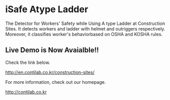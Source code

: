 # iSafe Atype Ladder

The Detector for Workers' Safety while Using A type Ladder at Construction Sites. It detects workers and ladder with helmet and outriggers respectively. Moreover, it classifies worker's behaviorbased on OSHA and KOSHA rules.



## Live Demo is Now Avaialble!!


Check the link below.

http://en.contilab.co.kr/construction-sites/


For more information, check out our homepage.

http://contilab.co.kr
